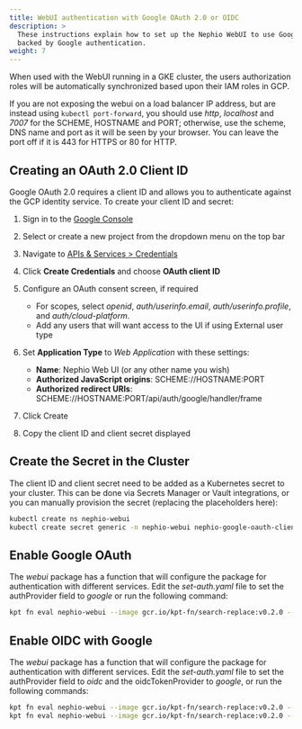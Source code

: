 ```yaml
---
title: WebUI authentication with Google OAuth 2.0 or OIDC
description: >
  These instructions explain how to set up the Nephio WebUI to use Google OAuth 2.0 for authentication, or using OIDC
  backed by Google authentication. 
weight: 7
---
```



When used with the WebUI running in a GKE cluster, the users authorization roles will be automatically synchronized
based upon their IAM roles in GCP.

If you are not exposing the webui on a load balancer IP address, but are instead using `kubectl port-forward`, you
should use *http*, *localhost* and *7007* for the SCHEME, HOSTNAME and PORT; otherwise, use the scheme, DNS name
and port as it will be seen by your browser. You can leave the port off if it is 443 for HTTPS or 80 for HTTP.

## Creating an OAuth 2.0 Client ID

Google OAuth 2.0 requires a client ID and allows you to authenticate against the GCP identity service. To create your
client ID and secret:

1. Sign in to the [Google Console](https://console.cloud.google.com)
2. Select or create a new project from the dropdown menu on the top bar
3. Navigate to [APIs & Services > Credentials](https://console.cloud.google.com/apis/credentials)
4. Click **Create Credentials** and choose **OAuth client ID**
5. Configure an OAuth consent screen, if required

   - For scopes, select *openid*, *auth/userinfo.email*, *auth/userinfo.profile*, and *auth/cloud-platform*.
   - Add any users that will want access to the UI if using External user type

6. Set **Application Type** to *Web Application* with these settings:

   - **Name**: Nephio Web UI (or any other name you wish)
   - **Authorized JavaScript origins**: SCHEME://HOSTNAME:PORT
   - **Authorized redirect URIs**: SCHEME://HOSTNAME:PORT/api/auth/google/handler/frame

7. Click Create
8. Copy the client ID and client secret displayed

## Create the Secret in the Cluster

The client ID and client secret need to be added as a Kubernetes secret to your cluster. This can be done via Secrets
Manager or Vault integrations, or you can manually provision the secret (replacing the placeholders here):

```bash
kubectl create ns nephio-webui
kubectl create secret generic -n nephio-webui nephio-google-oauth-client --from-literal=client-id=CLIENT_ID_PLACEHOLDER --from-literal=client-secret=CLIENT_SECRET_PLACEHOLDER
```

## Enable Google OAuth

The *webui* package has a function that will configure the package for authentication with different services. Edit the
*set-auth.yaml* file to set the authProvider field to *google* or run the following command:

```bash
kpt fn eval nephio-webui --image gcr.io/kpt-fn/search-replace:v0.2.0 --match-name set-auth -- 'by-path=authProvider' 'put-value=google'
```
## Enable OIDC with Google

The *webui* package has a function that will configure the package for authentication with different services. Edit the
*set-auth.yaml* file to set the authProvider field to *oidc* and the oidcTokenProvider to *google*, or run the following
commands:

```bash
kpt fn eval nephio-webui --image gcr.io/kpt-fn/search-replace:v0.2.0 --match-name set-auth -- 'by-path=authProvider' 'put-value=oidc'
kpt fn eval nephio-webui --image gcr.io/kpt-fn/search-replace:v0.2.0 --match-name set-auth -- 'by-path=oidcTokenProvider' 'put-value=google'
```
